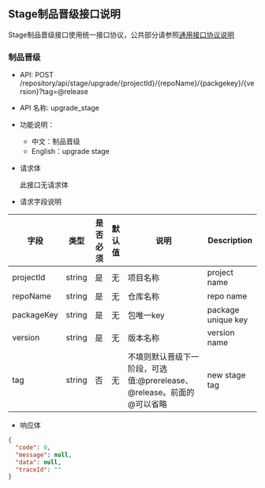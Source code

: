 ## Stage制品晋级接口说明

Stage制品晋级接口使用统一接口协议，公共部分请参照[通用接口协议说明](./common.md)



### 制品晋级

- API: POST /repository/api/stage/upgrade/{projectId}/{repoName}/{packgekey}/{version}?tag=@release

- API 名称: upgrade_stage

- 功能说明：

  - 中文：制品晋级
  - English：upgrade stage

- 请求体

  此接口无请求体

- 请求字段说明

| 字段       | 类型   | 是否必须 | 默认值 | 说明                                                         | Description        |
| ---------- | ------ | -------- | ------ | ------------------------------------------------------------ | ------------------ |
| projectId  | string | 是       | 无     | 项目名称                                                     | project name       |
| repoName   | string | 是       | 无     | 仓库名称                                                     | repo name          |
| packageKey | string | 是       | 无     | 包唯一key                                                    | package unique key |
| version    | string | 是       | 无     | 版本名称                                                     | version name       |
| tag        | string | 否       | 无     | 不填则默认晋级下一阶段，可选值:@prerelease、@release。前面的@可以省略 | new stage tag      |

- 响应体

``` json
{
  "code": 0,
  "message": null,
  "data": null,
  "traceId": ""
}
```
